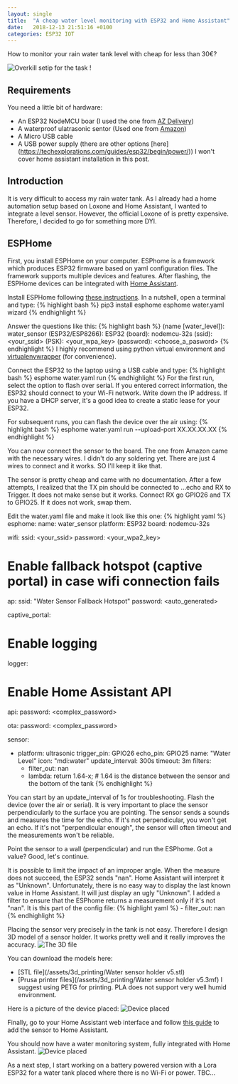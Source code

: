 ```yaml
---
layout: single
title:  "A cheap water level monitoring with ESP32 and Home Assistant"
date:   2018-12-13 21:51:16 +0100
categories: ESP32 IOT
---
```


How to monitor your rain water tank level with cheap for less than 30€?

![Overkill setip for the task !](/assets/images/water_sensor/water_sensor_setup.png)

## Requirements
You need a little bit of hardware:
* An ESP32 NodeMCU boar (I used the one from [AZ Delivery](https://www.az-delivery.de/fr/products/esp32-developmentboard))
* A waterproof ulatrasonic sentor (Used one from [Amazon](https://www.amazon.fr/gp/product/B07YDG53MC/ref=ppx_yo_dt_b_asin_title_o01_s00?ie=UTF8&psc=1))
* A Micro USB cable
* A USB power supply (there are other options [here] (https://techexplorations.com/guides/esp32/begin/power/))
I won't cover home assistant installation in this post.

## Introduction
It is very difficult to access my rain water tank. As I already had a home automation setup based on Loxone and Home Assistant, I wanted to integrate a level sensor. However, the official Loxone of is pretty expensive. Therefore, I decided to go for something more DYI.

## ESPHome
First, you install ESPHome on your computer. ESPhome is a framework which produces ESP32 firmware based on yaml configuration files. The framework supports multiple devices and features. After flashing, the ESPHome devices can be integrated with [Home Assistant](https://www.home-assistant.io/).

Install ESPHome following [these instructions](https://esphome.io/guides/getting_started_command_line.html).
In a nutshell, open a terminal and type:
{% highlight bash %}
pip3 install esphome
esphome water.yaml wizard
{% endhighlight %}

Answer the questions like this:
{% highlight bash %}
(name [water_level]): water_sensor
(ESP32/ESP8266): ESP32
(board): nodemcu-32s
(ssid): <your_ssid>
(PSK): <your_wpa_key>
(password): <choose_a_pasword>
{% endhighlight %}
I  highly recommend using python virtual environment and [virtualenvwrapper](https://virtualenvwrapper.readthedocs.io/en/latest/) (for convenience).

Connect the ESP32 to the laptop using a USB cable and type:
{% highlight bash %}
esphome water.yaml run
{% endhighlight %}
For the first run, select the option to flash over serial.
If you entered correct information, the ESP32 should connect to your Wi-Fi network. Write down the IP address.
If you have a DHCP server, it's a good idea to create a static lease for your ESP32.

For subsequent runs, you can flash the device over the air using:
{% highlight bash %}
esphome water.yaml run --upload-port XX.XX.XX.XX
{% endhighlight %}

You can now connect the sensor to the board. The one from Amazon came with the necessary wires. I didn't do any soldering yet. There are just 4 wires to connect and it works. SO I'll keep it like that.

The sensor is pretty cheap and came with no documentation.
After a few attempts, I realized that the TX pin should be connected to ...echo and RX to Trigger.
It does not make sense but it works. Connect RX go GPIO26 and TX to GPIO25. If it does not work, swap them.

Edit the water.yaml file and make it look like this one:
{% highlight yaml %}
esphome:
  name: water_sensor
  platform: ESP32
  board: nodemcu-32s

wifi:
  ssid: <your_ssid>
  password: <your_wpa2_key>

  # Enable fallback hotspot (captive portal) in case wifi connection fails
  ap:
    ssid: "Water Sensor Fallback Hotspot"
    password: <auto_generated>

captive_portal:

# Enable logging
logger:

# Enable Home Assistant API
api:
  password: <complex_password>

ota:
  password: <complex_password>

sensor:
  - platform: ultrasonic
    trigger_pin: GPIO26
    echo_pin: GPIO25
    name: "Water Level"
    icon: "mdi:water"
    update_interval: 300s
    timeout: 3m
    filters:
    - filter_out: nan
    - lambda: return 1.64-x; # 1.64 is the distance between the sensor and the bottom of the tank
{% endhighlight %}

You can start by an update_interval of 1s for troubleshooting.
Flash the device (over the air or serial).
It is very important to place the sensor perpendicularly to the surface you are pointing.
The sensor sends a sounds and measures the time for the echo. If it's not perpendicular, you won't get an echo. If it's not "perpendicular enough", the sensor will often timeout and the measurements won't be reliable.

Point the sensor to a wall (perpendicular) and run the ESPhome. Got a value? Good, let's continue.

It is possible to limit the impact of an improper angle. When the measure does not succeed, the ESP32 sends "nan". Home Assistant will interpret it as "Unknown". Unfortunately, there is no easy way to display the last known value in Home Assistant. It will just display an ugly "Unknown".  I added a filter to ensure that the ESPhome returns a measurement only if it's not "nan". It is this part of the config file:
{% highlight yaml %}
    - filter_out: nan
{% endhighlight %}

Placing the sensor very precisely in the tank is not easy. Therefore I design 3D model of a sensor holder.
It works pretty well and it really improves the accuracy.
![The 3D file](/assets/images/water_sensor/water_sensor_mount.png)

You can download the models here:
* [STL file](/assets/3d_printing/Water sensor holder v5.stl)
* [Prusa printer files](/assets/3d_printing/Water sensor holder v5.3mf)
I suggest using PETG for printing. PLA does not support very well humid environment.

Here is a picture of the device placed:
![Device placed](/assets/images/water_sensor/water_sensor_install.png)

Finally, go to your Home Assistant web interface and follow [this guide](https://www.home-assistant.io/integrations/esphome/) to add the sensor to Home Assistant.

You should now have a water monitoring system, fully integrated with Home Assistant.
![Device placed](/assets/images/water_sensor/water_sensor_home_assistant.png)

As a next step, I start working on a battery powered version with a Lora ESP32 for a water tank placed where there is no Wi-Fi or power. TBC...

